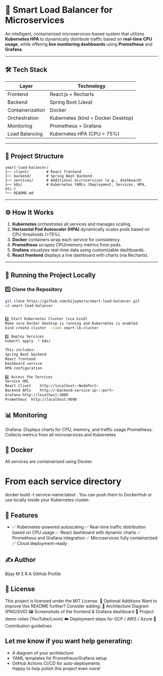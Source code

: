 # 🚀 Smart Load Balancer for Microservices

An intelligent, containerized microservices-based system that utilizes **Kubernetes HPA** to dynamically distribute traffic based on **real-time CPU usage**, while offering **live monitoring dashboards** using **Prometheus** and **Grafana**.

---

## 🛠️ Tech Stack

| Layer        | Technology                         |
|--------------|-------------------------------------|
| Frontend     | React.js + Recharts                |
| Backend      | Spring Boot (Java)                 |
| Containerization | Docker                          |
| Orchestration | Kubernetes (kind + Docker Desktop) |
| Monitoring   | Prometheus + Grafana               |
| Load Balancing | Kubernetes HPA (CPU > 75%)       |

---

## 📁 Project Structure

```
smart-load-balancer/
├── client/        # React frontend
├── backend/       # Spring Boot backend
├── services/      # Additional microservices (e.g., dashboard)
├── k8s/           # Kubernetes YAMLs (Deployment, Services, HPA, etc.)
└── README.md
```

---

## ⚙️ How It Works

1. **Kubernetes** orchestrates all services and manages scaling.
2. **Horizontal Pod Autoscaler (HPA)** dynamically scales pods based on CPU thresholds (>75%).
3. **Docker** containers wrap each service for consistency.
4. **Prometheus** scrapes CPU/memory metrics from pods.
5. **Grafana** visualizes real-time data using customizable dashboards.
6. **React frontend** displays a live dashboard with charts (via Recharts).

---

## 🚀 Running the Project Locally

### 1️⃣ Clone the Repository

```bash
git clone https://github.com/bijaymsra/smart-load-balancer.git
cd smart-load-balancer


2️⃣ Start Kubernetes Cluster (via kind)
Make sure Docker Desktop is running and Kubernetes is enabled.
kind create cluster --name smart-lb-cluster

3️⃣ Deploy Services
kubectl apply -f k8s/

This includes:
Spring Boot backend
React frontend
Dashboard service
HPA configuration

4️⃣ Access the Services
Service	URL
React Client	http://localhost:<NodePort>
Backend APIs	http://<backend-service-ip>:<port>
Grafana	http://localhost:3000
Prometheus	http://localhost:9090

```

## 📊 Monitoring
Grafana: Displays charts for CPU, memory, and traffic usage
Prometheus: Collects metrics from all microservices and Kubernetes

## 🐳 Docker
All services are containerized using Docker.

# From each service directory
docker build -t service-name:latest .
You can push them to DockerHub or use locally inside your Kubernetes cluster.

## 📌 Features
- ✅ Kubernetes-powered autoscaling
✅ Real-time traffic distribution based on CPU usage
✅ React dashboard with dynamic charts
✅ Prometheus and Grafana integration
✅ Microservices fully containerized
✅ Cloud deployment-ready

## ✍️ Author
Bijay M S R A
GitHub Profile


## 📜 License
This project is licensed under the MIT License.
📸 Optional Additions
Want to improve this README further? Consider adding:
🧱 Architecture Diagram (PNG/SVG)
🖼️ Screenshots of the frontend & Grafana dashboard
🎥 Project demo video (YouTube/Loom)
☁️ Deployment steps for GCP / AWS / Azure
🤝 Contribution guidelines



## Let me know if you want help generating:
- A diagram of your architecture
- YAML templates for Prometheus/Grafana setup
- GitHub Actions CI/CD for auto-deployments  
Happy to help polish this project even more!
